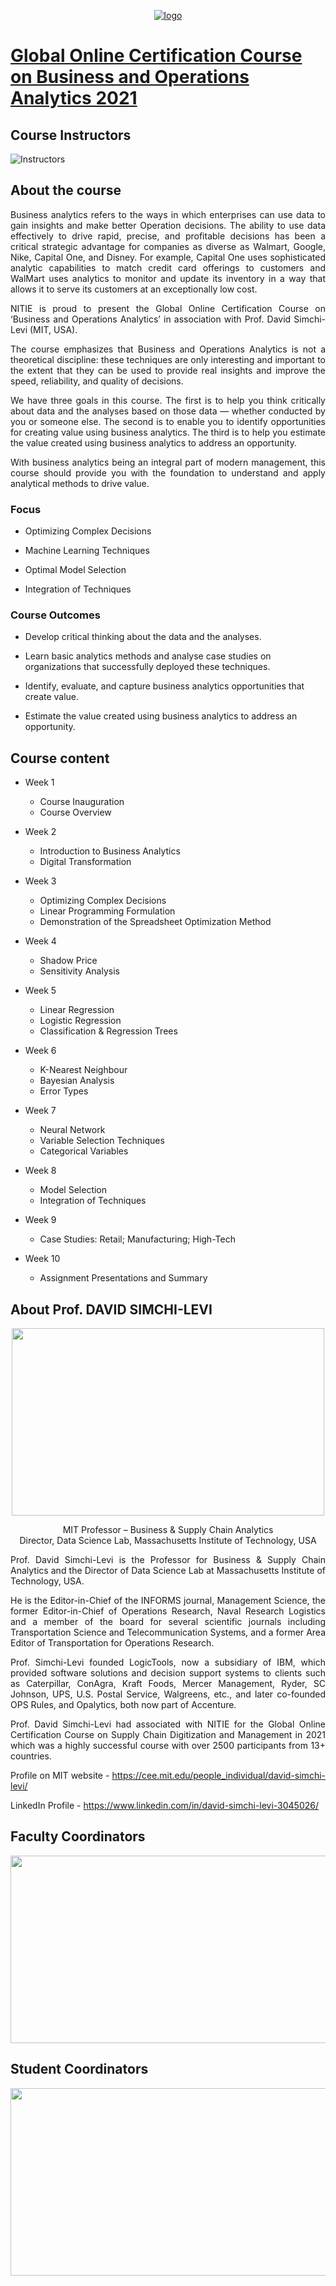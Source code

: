 <div align="center">
  
[![logo](https://user-images.githubusercontent.com/86815783/124317069-32de3c00-db94-11eb-9f87-b0ba67532ce2.png)](https://www.nitie.ac.in/)

</div>

# [Global Online Certification Course on Business and Operations Analytics 2021](https://sites.google.com/view/nitie-analytics2021/home) #

## Course Instructors ##

![Instructors](https://user-images.githubusercontent.com/86815783/124270170-79fb0b80-db59-11eb-9fac-256eabf01103.PNG)


## About the course ##

<div align="justify">
Business analytics refers to the ways in which enterprises can use data to gain insights and make better Operation decisions. The ability to use data effectively to drive rapid, precise, and profitable decisions has been a critical strategic advantage for companies as diverse as Walmart, Google, Nike, Capital One, and Disney. For example, Capital One uses sophisticated analytic capabilities to match credit card offerings to customers and WalMart uses analytics to monitor and update its inventory in a way that allows it to serve its customers at an exceptionally low cost.

NITIE is proud to present the Global Online Certification Course on ‘Business and Operations Analytics’ in association with Prof. David Simchi-Levi (MIT, USA).

The course emphasizes that Business and Operations Analytics is not a theoretical discipline: these techniques are only interesting and important to the extent that they can be used to provide real insights and improve the speed, reliability, and quality of decisions.

We have three goals in this course. The first is to help you think critically about data and the analyses based on those data — whether conducted by you or someone else. The second is to enable you to identify opportunities for creating value using business analytics. The third is to help you estimate the value created using business analytics to address an opportunity.

With business analytics being an integral part of modern management, this course should provide you with the foundation to understand and apply analytical methods to drive value.
</div>

### Focus ###
          
* Optimizing Complex Decisions

* Machine Learning Techniques

* Optimal Model Selection

* Integration of Techniques

### Course Outcomes ###

* Develop critical thinking about the data and the analyses.

* Learn basic analytics methods and analyse case studies on organizations that successfully deployed these techniques.

* Identify, evaluate, and capture business analytics opportunities that create value.

* Estimate the value created using business analytics to address an opportunity.

## Course content ##

* Week 1
  * Course Inauguration 
  * Course Overview 

* Week 2	
  * Introduction to Business Analytics 
  * Digital Transformation 

* Week 3	
  * Optimizing Complex Decisions 
  * Linear Programming Formulation 
  * Demonstration of the Spreadsheet Optimization Method 

* Week 4	
  * Shadow Price 
  * Sensitivity Analysis 

* Week 5
  * Linear Regression 
  * Logistic Regression 
  * Classification & Regression Trees 

* Week 6	
  * K-Nearest Neighbour 
  * Bayesian Analysis 
  * Error Types 

* Week 7	
  * Neural Network 
  * Variable Selection Techniques 
  * Categorical Variables 

* Week 8	 
  * Model Selection 
  * Integration of Techniques 

* Week 9	
  * Case Studies: Retail; Manufacturing; High-Tech 

* Week 10	
  * Assignment Presentations and Summary

## About Prof. DAVID SIMCHI-LEVI ##

<p align="center">
  <img width="500" height="300" src="https://user-images.githubusercontent.com/86815783/124273527-bfb9d300-db5d-11eb-94d9-3afb61632807.png">
</p>
<p align="center">
MIT Professor – Business & Supply Chain Analytics<br>
Director,  Data Science Lab, Massachusetts Institute of Technology, USA<br>
</p>

<div align="justify">
Prof. David Simchi-Levi is the Professor for Business & Supply Chain Analytics and the Director of Data Science Lab at Massachusetts Institute of Technology, USA.

He is the Editor-in-Chief of the INFORMS journal, Management Science, the former Editor-in-Chief of Operations Research, Naval Research Logistics and a member of the board for several scientific journals including Transportation Science and Telecommunication Systems, and a former Area Editor of Transportation for Operations Research.

Prof. Simchi-Levi founded LogicTools, now a subsidiary of IBM, which provided software solutions and decision support systems to clients such as Caterpillar, ConAgra, Kraft Foods, Mercer Management, Ryder, SC Johnson, UPS, U.S. Postal Service, Walgreens, etc., and later co-founded OPS Rules, and Opalytics, both now part of Accenture.

Prof. David Simchi-Levi had associated with NITIE for the Global Online Certification Course on Supply Chain Digitization and Management in 2021 which was a highly successful course with over 2500 participants from 13+ countries.

Profile on MIT website - https://cee.mit.edu/people_individual/david-simchi-levi/

LinkedIn Profile - https://www.linkedin.com/in/david-simchi-levi-3045026/

 </div>

## Faculty Coordinators ##
<p align="center">
  <img width="700" height="300" src="https://user-images.githubusercontent.com/86815783/124402699-8d6fc780-dd4f-11eb-9f81-8162a84d0b29.png">
</p>

## Student Coordinators ##
<p align="center">
  <img width="700" height="300" src="https://user-images.githubusercontent.com/86815783/124402770-fa835d00-dd4f-11eb-80be-ac0781544343.png">
</p>


